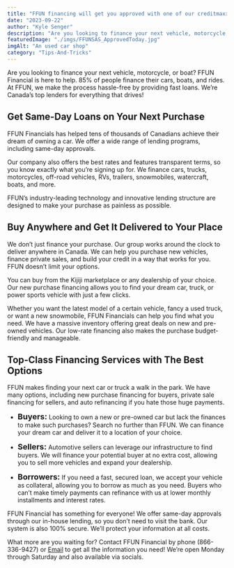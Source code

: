 ```yaml
---
title: "FFUN financing will get you approved with one of our creditmaxx options"
date: "2023-09-22"
author: "Kyle Senger"
description: "Are you looking to finance your next vehicle, motorcycle, or boat? FFUN Financial is here to help. 85% of people finance their cars, boats, and rides. At FFUN, we make the process hassle-free by providing fast loans. We’re Canada’s top lenders for everything that drives!"
featuredImage: "./imgs/FFUNSAS_ApprovedToday.jpg"
imgAlt: "An used car shop"
category: "Tips-And-Tricks"
---
```


Are you looking to finance your next vehicle, motorcycle, or boat? FFUN Financial is here to help. 85% of people finance their cars, boats, and rides. At FFUN, we make the process hassle-free by providing fast loans. We’re Canada’s top lenders for everything that drives!

## Get Same-Day Loans on Your Next Purchase

FFUN Financials has helped tens of thousands of Canadians achieve their dream of owning a car. We offer a wide range of lending programs, including same-day approvals.

Our company also offers the best rates and features transparent terms, so you know exactly what you’re signing up for. We finance cars, trucks, motorcycles, off-road vehicles, RVs, trailers, snowmobiles, watercraft, boats, and more.

FFUN’s industry-leading technology and innovative lending structure are designed to make your purchase as painless as possible.

## Buy Anywhere and Get It Delivered to Your Place

We don’t just finance your purchase. Our group works around the clock to deliver anywhere in Canada. We can help you purchase new vehicles, finance private sales, and build your credit in a way that works for you. FFUN doesn’t limit your options.

You can buy from the Kijiji marketplace or any dealership of your choice. Our new purchase financing allows you to find your dream car, truck, or power sports vehicle with just a few clicks.

Whether you want the latest model of a certain vehicle, fancy a used truck, or want a new snowmobile, FFUN Financials can help you find what you need. We have a massive inventory offering great deals on new and pre-owned vehicles. Our low-rate financing also makes the purchase budget-friendly and manageable.

## Top-Class Financing Services with The Best Options

FFUN makes finding your next car or truck a walk in the park. We have many options, including new purchase financing for buyers, private sale financing for sellers, and auto refinancing if you hate those huge payments.

- <span style="font-size: large;">**Buyers:**</span> Looking to own a new or pre-owned car but lack the finances to make such purchases? Search no further than FFUN. We can finance your dream car and deliver it to a location of your choice.

- <span style="font-size: large;">**Sellers:**</span> Automotive sellers can leverage our infrastructure to find buyers. We will finance your potential buyer at no extra cost, allowing you to sell more vehicles and expand your dealership.

- <span style="font-size: large;">**Borrowers:**</span> If you need a fast, secured loan, we accept your vehicle as collateral, allowing you to borrow as much as you need. Buyers who can’t make timely payments can refinance with us at lower monthly installments and interest rates.

FFUN Financial has something for everyone! We offer same-day approvals through our in-house lending, so you don’t need to visit the bank. Our system is also 100% secure. We’ll protect your information at all costs.

What more are you waiting for? Contact FFUN Financial by phone (866-336-9427) or [Email](mailto:info@ffun.com) to get all the information you need! We’re open Monday through Saturday and also available via socials.
